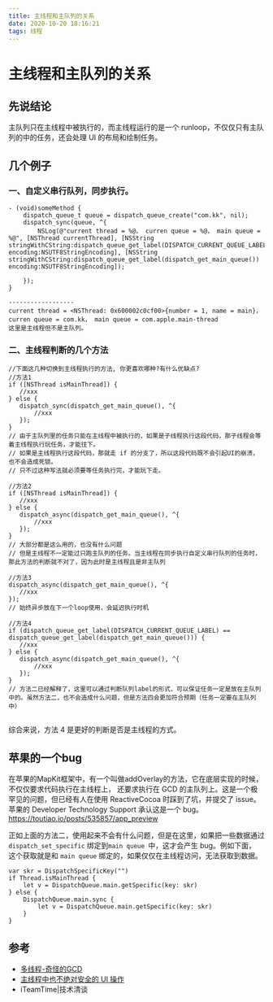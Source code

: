 ```yaml
---
title: 主线程和主队列的关系
date: 2020-10-20 18:16:21
tags: 线程
---
```



# 主线程和主队列的关系

## 先说结论
主队列只在主线程中被执行的，而主线程运行的是一个 runloop，不仅仅只有主队列的中的任务，还会处理 UI 的布局和绘制任务。

## 几个例子
### 一、自定义串行队列，同步执行。

```
- (void)someMethod {
    dispatch_queue_t queue = dispatch_queue_create("com.kk", nil);
    dispatch_sync(queue, ^{
        NSLog(@"current thread = %@， curren queue = %@， main queue = %@", [NSThread currentThread], [NSString stringWithCString:dispatch_queue_get_label(DISPATCH_CURRENT_QUEUE_LABEL) encoding:NSUTF8StringEncoding], [NSString stringWithCString:dispatch_queue_get_label(dispatch_get_main_queue()) encoding:NSUTF8StringEncoding]);
    
    });
}

------------------
current thread = <NSThread: 0x600002c0cf00>{number = 1, name = main}， curren queue = com.kk， main queue = com.apple.main-thread
这里是主线程但不是主队列。

```


### 二、主线程判断的几个方法

```
//下面这几种切换到主线程执行的方法, 你更喜欢哪种?有什么优缺点?
//方法1
if ([NSThread isMainThread]) {
   //xxx
} else {
   dispatch_sync(dispatch_get_main_queue(), ^{
       //xxx
   });
}
// 由于主队列里的任务只能在主线程中被执行的，如果是子线程执行这段代码，那子线程会等着主线程执行玩任务，才能往下。
// 如果是主线程执行这段代码，那就走 if 的分支了，所以这段代码既不会引起UI的崩溃，也不会造成死锁。
// 只不过这种写法就必须要等任务执行完，才能玩下走。
    
//方法2
if ([NSThread isMainThread]) {
   //xxx
} else {
   dispatch_async(dispatch_get_main_queue(), ^{
       //xxx
   });
}
// 大部分都是这么用的，也没有什么问题
// 但是主线程不一定能过只跑主队列的任务。当主线程在同步执行自定义串行队列的任务时，那此方法的判断就不对了，因为此时是主线程且是非主队列
    
//方法3
dispatch_async(dispatch_get_main_queue(), ^{
   //xxx
});
// 始终异步放在下一个loop使用，会延迟执行时机

//方法4   
if (dispatch_queue_get_label(DISPATCH_CURRENT_QUEUE_LABEL) == dispatch_queue_get_label(dispatch_get_main_queue())) {
   //xxx
} else {
   dispatch_async(dispatch_get_main_queue(), ^{
       //xxx
   });
}
// 方法二已经解释了，这里可以通过判断队列label的形式，可以保证任务一定是放在主队列中的。虽然方法二，也不会造成什么问题，但是方法四会更加符合预期（任务一定要在主队列中）
    
```
综合来说，方法 4 是更好的判断是否是主线程的方式。

<!-- more -->

## 苹果的一个bug
在苹果的MapKit框架中，有一个叫做addOverlay的方法，它在底层实现的时候，不仅仅要求代码执行在主线程上，
 还要求执行在 GCD 的主队列上。这是一个极罕见的问题，但已经有人在使用 ReactiveCocoa 时踩到了坑，并提交了 issue。
 苹果的 Developer Technology Support 承认这是一个 bug。
https://toutiao.io/posts/535857/app_preview


正如上面的方法二，使用起来不会有什么问题，但是在这里，如果把一些数据通过`dispatch_set_specific` 绑定到`main queue `中，这才会产生 bug。例如下面，
这个获取就是和 `main queue` 绑定的，如果仅仅在主线程访问，无法获取到数据。

```
var skr = DispatchSpecificKey("")
if Thread.isMainThread {
    let v = DispatchQueue.main.getSpecific(key: skr)
} else {
    DispatchQueue.main.sync {
        let v = DispatchQueue.main.getSpecific(key: skr)
    }
}
```

## 参考
* [多线程-奇怪的GCD](http://sindrilin.com/2018/03/03/weird_thread.html)
* [主线程中也不绝对安全的 UI 操作](https://toutiao.io/posts/535857/app_preview)
* iTeamTime|技术清谈



